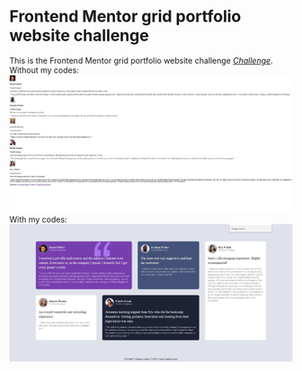 # Frontend Mentor grid portfolio website challenge
This is the Frontend Mentor grid portfolio website challenge *[Challenge](https://www.frontendmentor.io/challenges/testimonials-grid-section-Nnw6J7Un7)*.
Without my codes: ![Without My Codes](markdown%20images/without%20my%20codes.PNG)
With my codes: ![With My Codes](markdown%20images/with%20my%20codes.JPG)